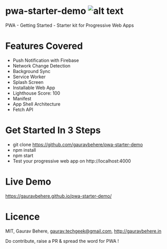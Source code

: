 # pwa-starter-demo ![alt text](https://gauravbehere.github.io/pwa-starter-demo/images/icon_32.png)
PWA - Getting Started - Starter kit for Progressive Web Apps

# Features Covered
- Push Notification with Firebase
- Network Change Detection
- Background Sync
- Service Worker
- Splash Screen
- Installable Web App
- Lighthouse Score: 100
- Manifest
- App Shell Architecture
- Fetch API

# Get Started In 3 Steps
- git clone https://github.com/gauravbehere/pwa-starter-demo
- npm install
- npm start
- Test your progressive web app on http://localhost:4000

# Live Demo
https://gauravbehere.github.io/pwa-starter-demo/

# Licence
MIT, Gaurav Behere, gaurav.techgeek@gmail.com, http://gauravbehere.in

Do contribute, raise a PR & spread the word for PWA !
